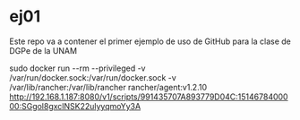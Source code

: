 # ej01
Este repo va a contener el primer ejemplo de uso de GitHub para la clase de DGPe de la UNAM

sudo docker run --rm --privileged -v /var/run/docker.sock:/var/run/docker.sock -v /var/lib/rancher:/var/lib/rancher rancher/agent:v1.2.10 http://192.168.1.187:8080/v1/scripts/991435707A893779D04C:1514678400000:SGgol8gxclNSK22ulyyqmoYy3A
